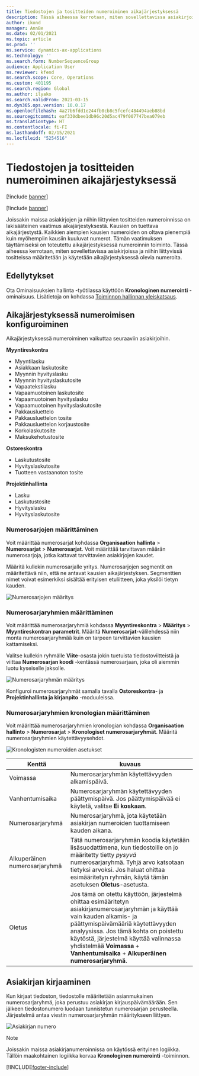 ```yaml
---
title: Tiedostojen ja tositteiden numeroiminen aikajärjestyksessä
description: Tässä aiheessa kerrotaan, miten sovellettavissa asiakirjoissa ja niihin liittyvissä tositteissa määritetään ja käytetään aikajärjestyksessä olevia numeroita.
author: ikond
manager: AnnBe
ms.date: 02/01/2021
ms.topic: article
ms.prod: ''
ms.service: dynamics-ax-applications
ms.technology: ''
ms.search.form: NumberSequenceGroup
audience: Application User
ms.reviewer: kfend
ms.search.scope: Core, Operations
ms.custom: 401195
ms.search.region: Global
ms.author: ilyako
ms.search.validFrom: 2021-03-15
ms.dyn365.ops.version: 10.0.17
ms.openlocfilehash: 4a27b6fdd1e244fb0cb8c5fcefc484494aeb88bd
ms.sourcegitcommit: eaf330dbee1db96c20d5ac479f007747bea079eb
ms.translationtype: HT
ms.contentlocale: fi-FI
ms.lasthandoff: 02/15/2021
ms.locfileid: "5254516"
---
```

# <a name="numbering-documents-and-vouchers-chronologically"></a>Tiedostojen ja tositteiden numeroiminen aikajärjestyksessä

[!include [banner](../includes/banner.md)]

[!include [banner](../includes/preview-banner.md)]

Joissakin maissa asiakirjojen ja niihin liittyvien tositteiden numeroinnissa on lakisääteinen vaatimus aikajärjestyksestä. Kausien on tuettava aikajärjestystä. Kaikkien aiempien kausien numeroiden on oltava pienempiä kuin myöhempiin kausiin kuuluvat numerot. Tämän vaatimuksen täyttämiseksi on toteutettu aikajärjestyksessä numeroinnin toiminto. Tässä aiheessa kerrotaan, miten sovellettavissa asiakirjoissa ja niihin liittyvissä tositteissa määritetään ja käytetään aikajärjestyksessä olevia numeroita.

## <a name="prerequisites"></a>Edellytykset

Ota Ominaisuuksien hallinta -työtilassa käyttöön **Kronologinen numerointi** -ominaisuus. Lisätietoja on kohdassa [Toiminnon hallinnan yleiskatsaus](../../fin-ops-core/fin-ops/get-started/feature-management/feature-management-overview.md).

## <a name="configure-chronological-numbering"></a>Aikajärjestyksessä numeroimisen konfiguroiminen

Aikajärjestyksessä numeroiminen vaikuttaa seuraaviin asiakirjoihin.

**Myyntireskontra**
- Myyntilasku
- Asiakkaan laskutosite
- Myynnin hyvityslasku
- Myynnin hyvityslaskutosite
- Vapaatekstilasku
- Vapaamuotoinen laskutosite
- Vapaamuotoinen hyvityslasku
- Vapaamuotoinen hyvityslaskutosite
- Pakkausluettelo
- Pakkausluettelon tosite
- Pakkausluettelon korjaustosite
- Korkolaskutosite
- Maksukehotustosite

**Ostoreskontra**
- Laskutustosite
- Hyvityslaskutosite
- Tuotteen vastaanoton tosite

**Projektinhallinta**
- Lasku
- Laskutustosite
- Hyvityslasku
- Hyvityslaskutosite 

### <a name="define-number-sequences"></a>Numerosarjojen määrittäminen

Voit määrittää numerosarjat kohdassa **Organisaation hallinta** > **Numerosarjat** > **Numerosarjat**. Voit määrittää tarvittavan määrän numerosarjoja, jotka kattavat tarvittavien asiakirjojen kaudet. 

Määritä kullekin numerosarjalle yritys. Numerosarjojen segmentit on määritettävä niin, että ne antavat kausien aikajärjestyksen. Segmenttien nimet voivat esimerkiksi sisältää erityisen etuliitteen, joka yksilöi tietyn kauden.

![Numerosarjojen määritys](media/chrono-num-sequence.jpg)

### <a name="configure-number-sequence-groups"></a>Numerosarjaryhmien määrittäminen

Voit määrittää numerosarjaryhmiä kohdassa **Myyntireskontra** > **Määritys** > **Myyntireskontran parametrit**. Määritä **Numerosarjat**-välilehdessä niin monta numerosarjaryhmää kuin on tarpeen tarvittavien kausien kattamiseksi. 

Valitse kullekin ryhmälle **Viite**-osasta jokin tuetuista tiedostoviitteistä ja viittaa **Numerosarjan koodi** -kentässä numerosarjaan, joka oli aiemmin luotu kyseiselle jaksolle.

![Numerosarjaryhmän määritys](media/chrono-num-sequence-group.jpg)

Konfiguroi numerosarjaryhmät samalla tavalla **Ostoreskontra**- ja **Projektinhallinta ja kirjanpito** -moduuleissa.

### <a name="configure-number-sequence-groups-chronology"></a>Numerosarjaryhmien kronologian määrittäminen

Voit määrittää numerosarjaryhmien kronologian kohdassa **Organisaation hallinto** > **Numerosarjat** > **Kronologiset numerosarjaryhmät**. Määritä numerosarjaryhmien käytettävyysehdot.

![Kronologisten numeroiden asetukset](media/chrono-num-sequence-group-period.jpg)

| Kenttä            | kuvaus                                                                                                                                                                                                                                                                                                                                                                                   |
|---------------------|------------------------------------------------------------------------------------------------------------------------------------------------------------------------------------------------------------------------------------------------------------------------------------------------------------------------------------------------------------------------------------------------|
| Voimassa  | Numerosarjaryhmän käytettävyyden alkamispäivä. |
| Vanhentumisaika      | Numerosarjaryhmän käytettävyyden päättymispäivä. Jos päättymispäivää ei käytetä, valitse **Ei koskaan**. |
| Numerosarjaryhmä | Numerosarjaryhmä, jota käytetään asiakirjan numeroiden tuottamiseen kauden aikana. |
| Alkuperäinen numerosarjaryhmä | Tätä numerosarjaryhmän koodia käytetään lisäsuodattimena, kun tiedostoille on jo määritetty tietty *pysyvä* numerosarjaryhmä. Tyhjä arvo katsotaan tietyksi arvoksi. Jos haluat ohittaa esimääritetyn ryhmän, käytä tämän asetuksen **Oletus**-asetusta. |
| Oletus | Jos tämä on otettu käyttöön, järjestelmä ohittaa esimääritetyn asiakirjanumerosarjaryhmän ja käyttää vain kauden alkamis- ja päättymispäivämääriä käytettävyyden analyysissa. Jos tämä kohta on poistettu käytöstä, järjestelmä käyttää valinnassa yhdistelmää **Voimassa** + **Vanhentumisaika** + **Alkuperäinen numerosarjaryhmä**. |

## <a name="document-posting"></a>Asiakirjan kirjaaminen
Kun kirjaat tiedoston, tiedostolle määritetään asianmukainen numerosarjaryhmä, joka perustuu asiakirjan kirjauspäivämäärään. Sen jälkeen tiedostonumero luodaan tunnistetun numerosarjan perusteella. Järjestelmä antaa viestin numerosarjaryhmän määritykseen liittyen.

![Asiakirjan numero](media/chrono-num-sequence-fti.jpg)

> [!NOTE]
> Joissakin maissa asiakirjanumeroinnissa on käytössä erityinen logiikka. Tällöin maakohtainen logiikka korvaa **Kronologinen numerointi** -toiminnon.


[!INCLUDE[footer-include](../../includes/footer-banner.md)]